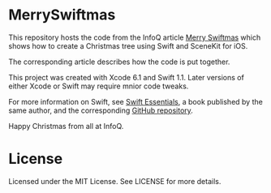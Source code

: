 MerrySwiftmas
=============

This repository hosts the code from the InfoQ article
<a href="http://www.infoq.com/articles/Merry-Swiftmas">Merry Swiftmas</a>
which shows how to create a Christmas tree using Swift and SceneKit for iOS.

The corresponding article describes how the code is put together.

This project was created with Xcode 6.1 and Swift 1.1. Later versions of
either Xcode or Swift may require mnior code tweaks.

For more information on Swift, see
<a href="http://swiftessentials.org">Swift Essentials</a>,
a book published by the same author, and the corresponding
<a href="https://github.com/alblue/com.packtpub.swift.essentials">GitHub
repository</a>.

Happy Christmas from all at InfoQ.

License
=======

Licensed under the MIT License. See LICENSE for more details.
